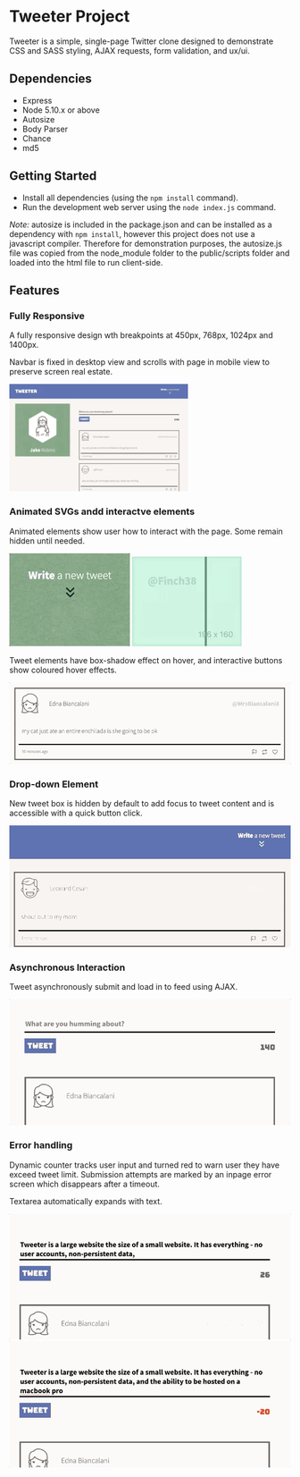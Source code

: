 # Tweeter Project

Tweeter is a simple, single-page Twitter clone designed to demonstrate CSS and SASS styling, AJAX requests, form validation, and ux/ui. 

## Dependencies

- Express
- Node 5.10.x or above
- Autosize
- Body Parser
- Chance
- md5

## Getting Started
- Install all dependencies (using the `npm install` command).
- Run the development web server using the `node index.js` command.

*Note:* autosize is included in the package.json and can be installed as a dependency with `npm install`, however this project does not use a javascript compiler. Therefore for demonstration purposes, the autosize.js file was copied from the node_module folder to the public/scripts folder and loaded into the html file to run client-side.

## Features

### Fully Responsive ###

A fully responsive design wth breakpoints at 450px, 768px, 1024px and 1400px.

Navbar is fixed in desktop view and scrolls with page in mobile view to preserve screen real estate.

!["Fully Responsive Design"](https://github.com/mendahu/tweeter/blob/master/docs/responsive.gif?raw=true)

### Animated SVGs andd interactve elements

Animated elements show user how to interact with the page. Some remain hidden until needed.

!["Pull-down Icon"](https://github.com/mendahu/tweeter/blob/master/docs/animated_svg.gif?raw=true)
!["Jump button"](https://github.com/mendahu/tweeter/blob/master/docs/jump-button.gif?raw=true)

Tweet elements have box-shadow effect on hover, and interactive buttons show coloured hover effects.

!["Tweet"](https://github.com/mendahu/tweeter/blob/master/docs/animations.gif?raw=true)

### Drop-down Element

New tweet box is hidden by default to add focus to tweet content and is accessible with a quick button click.

!["Tweet"](https://github.com/mendahu/tweeter/blob/master/docs/drop-down.gif?raw=true)

### Asynchronous Interaction

Tweet asynchronously submit and load in to feed using AJAX.

!["Asynchronous interaction"](https://github.com/mendahu/tweeter/blob/master/docs/tweet.gif?raw=true)

### Error handling

Dynamic counter tracks user input and turned red to warn user they have exceed tweet limit. Submission attempts are marked by an inpage error screen which disappears after a timeout.

Textarea automatically expands with text.

!["Character counter"](https://github.com/mendahu/tweeter/blob/master/docs/over-tweet.gif?raw=true)
!["Error messages"](https://github.com/mendahu/tweeter/blob/master/docs/error.gif?raw=true)